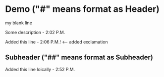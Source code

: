 # Demo ("#" means format as Header)
my blank line

Some description - 2:02 P.M.

Added this line - 2:06 P.M.! <-- added exclamation

## Subheader ("##" means format as Subheader)
Added this line loically - 2:52 P.M.
